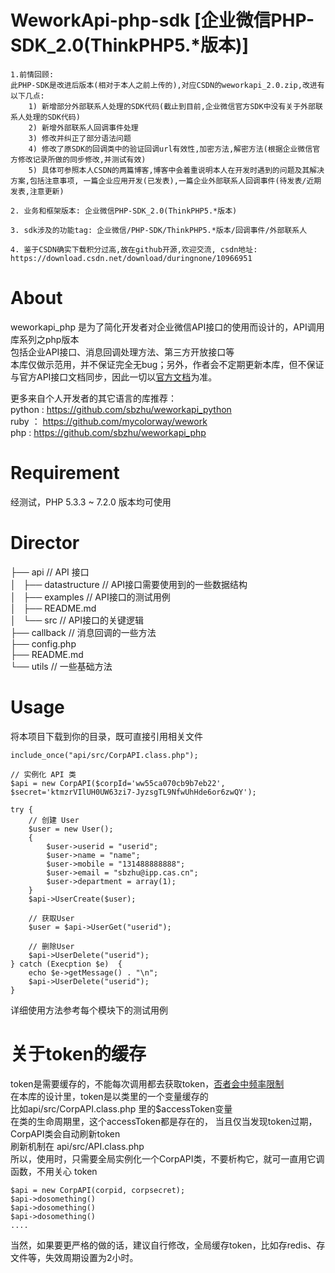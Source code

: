 # WeworkApi-php-sdk [企业微信PHP-SDK_2.0(ThinkPHP5.*版本)] 

```
1.前情回顾:
此PHP-SDK是改进后版本(相对于本人之前上传的),对应CSDN的weworkapi_2.0.zip,改进有以下几点:
    1) 新增部分外部联系人处理的SDK代码(截止到目前,企业微信官方SDK中没有关于外部联系人处理的SDK代码)
    2) 新增外部联系人回调事件处理
    3) 修改并纠正了部分语法问题
    4) 修改了原SDK的回调类中的验证回调url有效性,加密方法,解密方法(根据企业微信官方修改记录所做的同步修改,并测试有效)
    5) 具体可参照本人CSDN的两篇博客,博客中会着重说明本人在开发时遇到的问题及其解决方案,包括注意事项, 一篇企业应用开发(已发表),一篇企业外部联系人回调事件(待发表/近期发表,注意更新)

2. 业务和框架版本: 企业微信PHP-SDK_2.0(ThinkPHP5.*版本)

3. sdk涉及的功能tag: 企业微信/PHP-SDK/ThinkPHP5.*版本/回调事件/外部联系人  

4. 鉴于CSDN确实下载积分过高,故在github开源,欢迎交流, csdn地址: https://download.csdn.net/download/duringnone/10966951

```



# About

weworkapi_php 是为了简化开发者对企业微信API接口的使用而设计的，API调用库系列之php版本    
包括企业API接口、消息回调处理方法、第三方开放接口等    
本库仅做示范用，并不保证完全无bug；另外，作者会不定期更新本库，但不保证与官方API接口文档同步，因此一切以[官方文档](https://work.weixin.qq.com/api/doc)为准。

更多来自个人开发者的其它语言的库推荐：   
python : https://github.com/sbzhu/weworkapi_python    
ruby ： https://github.com/mycolorway/wework    
php : https://github.com/sbzhu/weworkapi_php  

# Requirement
经测试，PHP 5.3.3 ~ 7.2.0 版本均可使用

# Director 

├── api // API 接口  
│   ├── datastructure // API接口需要使用到的一些数据结构  
│   ├── examples // API接口的测试用例  
│   ├── README.md  
│   └── src // API接口的关键逻辑  
├── callback // 消息回调的一些方法  
├── config.php   
├── README.md  
└── utils // 一些基础方法  

# Usage
将本项目下载到你的目录，既可直接引用相关文件  
```
include_once("api/src/CorpAPI.class.php");

// 实例化 API 类
$api = new CorpAPI($corpId='ww55ca070cb9b7eb22', $secret='ktmzrVIlUH0UW63zi7-JyzsgTL9NfwUhHde6or6zwQY');

try { 
    // 创建 User
    $user = new User();
    {
        $user->userid = "userid";
        $user->name = "name";
        $user->mobile = "131488888888";
        $user->email = "sbzhu@ipp.cas.cn";
        $user->department = array(1); 
    } 
    $api->UserCreate($user);

    // 获取User
    $user = $api->UserGet("userid");

    // 删除User
    $api->UserDelete("userid"); 
} catch (Execption $e)  {
    echo $e->getMessage() . "\n";
    $api->UserDelete("userid");
}
```
详细使用方法参考每个模块下的测试用例

# 关于token的缓存
token是需要缓存的，不能每次调用都去获取token，[否者会中频率限制](https://work.weixin.qq.com/api/doc#10013/%E7%AC%AC%E5%9B%9B%E6%AD%A5%EF%BC%9A%E7%BC%93%E5%AD%98%E5%92%8C%E5%88%B7%E6%96%B0access_token)  
在本库的设计里，token是以类里的一个变量缓存的  
比如api/src/CorpAPI.class.php 里的$accessToken变量  
在类的生命周期里，这个accessToken都是存在的， 当且仅当发现token过期，CorpAPI类会自动刷新token   
刷新机制在 api/src/API.class.php  
所以，使用时，只需要全局实例化一个CorpAPI类，不要析构它，就可一直用它调函数，不用关心 token  
```
$api = new CorpAPI(corpid, corpsecret);
$api->dosomething()
$api->dosomething()
$api->dosomething()
....
```
当然，如果要更严格的做的话，建议自行修改，全局缓存token，比如存redis、存文件等，失效周期设置为2小时。


